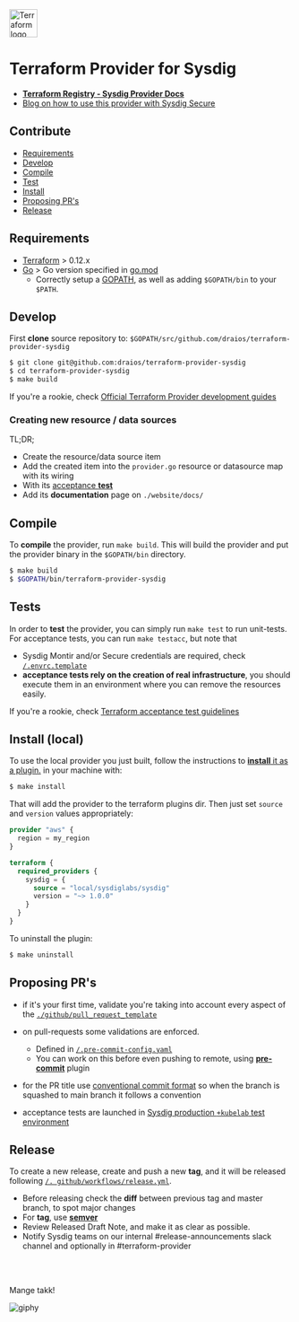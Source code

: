 <a href="https://terraform.io">
    <img src="https://raw.githubusercontent.com/hashicorp/terraform-provider-aws/main/.github/terraform_logo.svg" alt="Terraform logo" title="Terraform" height="50" />
</a>


# Terraform Provider for Sysdig

- **[Terraform Registry - Sysdig Provider Docs](https://registry.terraform.io/providers/sysdiglabs/sysdig/latest/docs)**
- [Blog on how to use this provider with Sysdig Secure](https://sysdig.com/blog/using-terraform-for-container-security-as-code/)


## Contribute

- [Requirements](#requirements)
- [Develop](#develop)
- [Compile](#compile)
- [Test](#tests)
- [Install](#install-local)
- [Proposing PR's](#proposing-prs)
- [Release](#release)

## Requirements

- [Terraform](https://www.terraform.io/downloads.html) > 0.12.x
- [Go](https://golang.org/doc/install) > Go version specified in [go.mod](./go.mod#L3)
  - Correctly setup a [GOPATH](http://golang.org/doc/code.html#GOPATH), as well as adding `$GOPATH/bin` to your `$PATH`.

## Develop

First **clone** source repository to: `$GOPATH/src/github.com/draios/terraform-provider-sysdig`

```sh
$ git clone git@github.com:draios/terraform-provider-sysdig
$ cd terraform-provider-sysdig
$ make build
```

If you're a rookie, check [Official Terraform Provider development guides](https://developer.hashicorp.com/terraform/plugin/frameworkO)

### Creating new resource / data sources

TL;DR;
- Create the resource/data source item
- Add the created item into the `provider.go` resource or datasource map with its wiring
- With its [acceptance **test**](#tests)
- Add its **documentation** page on `./website/docs/`

## Compile

To **compile** the provider, run `make build`. This will build the provider and put the provider binary in the `$GOPATH/bin` directory.

```sh
$ make build
$ $GOPATH/bin/terraform-provider-sysdig
```

## Tests

In order to **test** the provider, you can simply run `make test` to run unit-tests.
For acceptance tests, you can run `make testacc`, but note that 
- Sysdig Montir and/or Secure credentials are required, check [`/.envrc.template`](https://github.com/sysdiglabs/terraform-provider-sysdig/blob/master/.envrc.template)
- **acceptance tests rely on the creation of real infrastructure**, you should execute them in an environment where you can remove the resources easily.

If you're a rookie, check [Terraform acceptance test guidelines](https://developer.hashicorp.com/terraform/plugin/testing)


## Install (local)
To use the local provider you just built, follow the instructions to [**install** it as a plugin.](https://www.terraform.io/docs/plugins/basics.html#installing-a-plugin) in your machine with:

```sh
$ make install
```

That will add the provider to the terraform plugins dir. Then just set `source` and `version` values appropriately:

```terraform
provider "aws" {
  region = my_region
}

terraform {
  required_providers {
    sysdig = {
      source = "local/sysdiglabs/sysdig"
      version = "~> 1.0.0"
    }
  }
}
```

To uninstall the plugin:

```sh
$ make uninstall
```

## Proposing PR's

* if it's your first time, validate you're taking into account every aspect of the [`./github/pull_request_template`](.github/pull_request_template.md)
* on pull-requests some validations are enforced.
  - Defined in [`/.pre-commit-config.yaml`](https://github.com/sysdiglabs/terraform-provider-sysdig/blob/master/.pre-commit-config.yaml)
  - You can work on this before even pushing to remote, using [**pre-commit**](https://pre-commit.com) plugin
  
* for the PR title use [conventional commit format](https://www.conventionalcommits.org/en/v1.0.0/) so when the branch is squashed to main branch it follows a convention
* acceptance tests are launched in [Sysdig production `+kubelab` test environment](https://github.com/sysdiglabs/terraform-provider-sysdig/blob/master/.github/workflows/ci-pull-request.yml#L82-L83)


## Release

To create a new release, create and push a new **tag**, and it will be released  following [`/.
github/workflows/release.yml`](https://github.com/sysdiglabs/terraform-provider-sysdig/blob/master/.github/workflows/release.yml).
 
* Before releasing check the **diff** between previous tag and master branch, to spot major changes
* For **tag**, use **[semver](https://semver.org)** 
* Review Released Draft Note, and make it as clear as possible.
* Notify Sysdig teams on our internal #release-announcements slack channel and optionally in #terraform-provider

<br/><br/>

Mange takk!

![giphy](https://user-images.githubusercontent.com/1073243/200767344-7435f322-24c0-44d2-ac56-468791c84ca5.gif)



